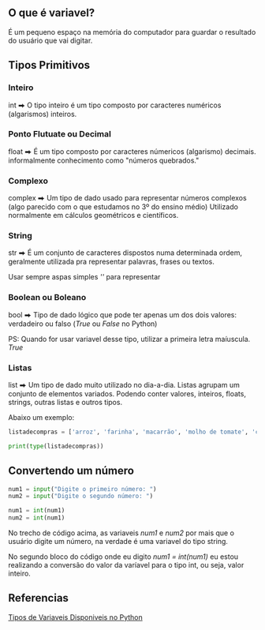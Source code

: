 ## O que é variavel?

É um pequeno espaço na memória do computador para guardar o resultado do usuário que vai digitar.

## Tipos Primitivos

### Inteiro
int ⮕ O tipo inteiro é um tipo composto por caracteres numéricos (algarismos) inteiros.

### Ponto Flutuate ou Decimal
float ⮕ É um tipo composto por caracteres númericos (algarismo) decimais.
informalmente conhecimento como "números quebrados."

### Complexo
complex ⮕ Um tipo de dado usado para representar números complexos (algo parecido com o que estudamos no 3º do ensino médio)
Utilizado normalmente em cálculos geométricos e científicos.

### String
str ⮕ É um conjunto de caracteres dispostos numa determinada ordem, geralmente utilizada pra representar palavras, frases ou textos.

Usar sempre aspas simples *''*  para representar

### Boolean ou Boleano
bool ⮕ Tipo de dado lógico que pode ter apenas um dos dois valores: verdadeiro ou falso (*True* ou *False* no Python)

PS: Quando for usar variavel desse tipo, utilizar a primeira letra maíuscula. *True*

### Listas
list ⮕ Um tipo de dado muito utilizado no dia-a-dia.
Listas agrupam um conjunto de elementos variados. Podendo conter valores, inteiros, floats, strings, outras listas e outros tipos.

Abaixo um exemplo:

``` python
listadecompras = ['arroz', 'farinha', 'macarrão', 'molho de tomate', 'carne']

print(type(listadecompras))
```

## Convertendo um número
 ``` python
num1 = input("Digite o primeiro número: ")
num2 = input("Digite o segundo número: ")

num1 = int(num1)
num2 = int(num1)
 ```
No trecho de código acima, as variaveis *num1* e *num2* por mais que o usuário digite um número, na verdade é uma
variavel do tipo string.

No segundo bloco do código onde eu digito *num1 = int(num1)* eu estou realizando a conversão do valor da varíavel para 
o tipo int, ou seja, valor inteiro.


## Referencias

[Tipos de Variaveis Disponiveis no Python](https://pythonacademy.com.br/blog/tipos-de-variaveis-no-python) 
